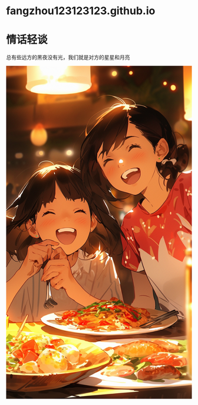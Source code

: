 # fangzhou123123123.github.io
<!DOCTYPE html>
<html>
<head>
    <title>我的网页</title>
</head>
<body>
    <h1>情话轻谈</h1>
    <p>总有些远方的黑夜没有光，我们就是对方的星星和月亮</p>
    <img src="fangzhou_Two_girlsclose-up_dinner_cheerful_atmospheresuper_det_28492777-6eaa-45eb-9de6-4f6b857d0d90.png" alt="我的图片">
</body>
</html>
